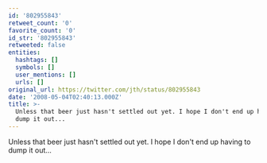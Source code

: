 ```yaml
---
id: '802955843'
retweet_count: '0'
favorite_count: '0'
id_str: '802955843'
retweeted: false
entities:
  hashtags: []
  symbols: []
  user_mentions: []
  urls: []
original_url: https://twitter.com/jth/status/802955843
date: '2008-05-04T02:40:13.000Z'
title: >-
  Unless that beer just hasn't settled out yet. I hope I don't end up having to
  dump it out...
---
```


Unless that beer just hasn't settled out yet. I hope I don't end up having to dump it out...